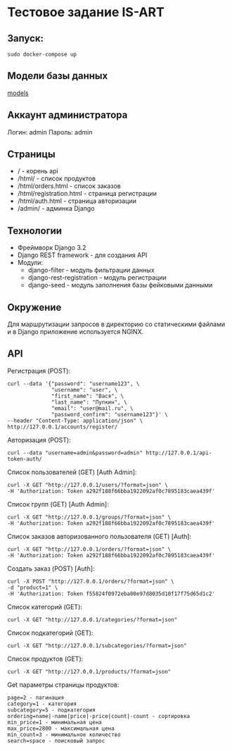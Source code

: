 # Тестовое задание IS-ART

## Запуск:

    sudo docker-compose up

## Модели базы данных

[models](https://github.com/Jumas-Cola/test_task_isart2/blob/main/isart2/shop/models.py)

## Аккаунт администратора

Логин: admin
Пароль: admin

## Страницы

- / - корень api
- /html/ - список продуктов
- /html/orders.html - список заказов
- /html/registration.html - страница регистрации
- /html/auth.html - страница авторизации
- /admin/ - админка Django

## Технологии

- Фреймворк Django 3.2
- Django REST framework - для создания API
- Модули:
    - django-filter - модуль фильтрации данных
    - django-rest-registration - модуль регистрации
    - django-seed - модуль заполнения базы фейковыми данными

## Окружение

Для маршрутизации запросов в директорию со статическими файлами и в Django приложение 
используется NGINX.

## API

Регистрация (POST):

    curl --data '{"password": "username123", \
                  "username": "user", \
                  "first_name": "Вася", \
                  "last_name": "Пупкин", \
                  "email": "user@mail.ru", \
                  "password_confirm": "username123"}' \
    --header "Content-Type: application/json" \
    http://127.0.0.1/accounts/register/

Авторизация (POST):

    curl --data "username=admin&password=admin" http://127.0.0.1/api-token-auth/

Список пользователей (GET) [Auth Admin]:

    curl -X GET "http://127.0.0.1/users/?format=json" \
    -H 'Authorization: Token a292f188f66bba1922092af0c7895183caea439f'

Список групп (GET) [Auth Admin]:

    curl -X GET "http://127.0.0.1/groups/?format=json" \
    -H 'Authorization: Token a292f188f66bba1922092af0c7895183caea439f'

Список заказов авторизованного пользователя (GET) [Auth]:

    curl -X GET "http://127.0.0.1/orders/?format=json" \
    -H 'Authorization: Token a292f188f66bba1922092af0c7895183caea439f'

Создать заказ (POST) [Auth]:

    curl -X POST "http://127.0.0.1/orders/?format=json" \
    -d "product=1" \
    -H 'Authorization: Token f55824f0972eba00e97d8035d10f17f75d65d1c2'

Список категорий (GET):

    curl -X GET "http://127.0.0.1/categories/?format=json"

Список подкатегорий (GET):

    curl -X GET "http://127.0.0.1/subcategories/?format=json"

Список продуктов (GET):

    curl -X GET "http://127.0.0.1/products/?format=json"

Get параметры страницы продуктов:

    page=2 - пагинация
    category=1 - категория
    subcategory=5 - подкатегория
    ordering=name|-name|price|-price|count|-count - сортировка
    min_price=1 - минимальная цена
    max_price=2800 - максимальная цена
    min_count=3 - минимальное количество
    search=space - поисковый запрос

